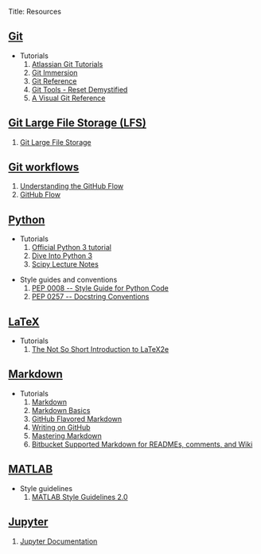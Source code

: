 Title: Resources

## [Git](#git)

-   Tutorials
    1. [Atlassian Git Tutorials](https://www.atlassian.com/git/tutorials/)
    2. [Git Immersion](http://gitimmersion.com/index.html)
    3. [Git Reference](http://gitref.org/)
    4. [Git Tools - Reset Demystified](https://git-scm.com/book/en/v2/Git-Tools-Reset-Demystified)
    5. [A Visual Git Reference](http://marklodato.github.io/visual-git-guide/index-en.html)

## [Git Large File Storage (LFS)](#git-lfs)

1. [Git Large File Storage](https://git-lfs.github.com/)

## [Git workflows](#git-workflows)

1. [Understanding the GitHub Flow](https://guides.github.com/introduction/flow/)
2. [GitHub Flow](http://scottchacon.com/2011/08/31/github-flow.html)

## [Python](#python)

-   Tutorials
    1. [Official Python 3 tutorial](https://docs.python.org/3/tutorial/index.html)
    2. [Dive Into Python 3](http://www.diveintopython3.net)
    3. [Scipy Lecture Notes](http://www.scipy-lectures.org/index.html)

<!--  -->

-   Style guides and conventions
    1. [PEP 0008 -- Style Guide for Python Code](https://www.python.org/dev/peps/pep-0008/)
    2. [PEP 0257 -- Docstring Conventions](https://www.python.org/dev/peps/pep-0257/)

## [LaTeX](#latex)

-   Tutorials
    1. [The Not So Short Introduction to LaTeX2e](https://www.ctan.org/pkg/lshort-english)

## [Markdown](#markdown)

-   Tutorials
    1. [Markdown](http://daringfireball.net/projects/markdown/)
    2. [Markdown Basics](https://help.github.com/articles/markdown-basics/)
    3. [GitHub Flavored Markdown](https://help.github.com/articles/github-flavored-markdown/)
    4. [Writing on GitHub](https://help.github.com/articles/writing-on-github/)
    5. [Mastering Markdown](https://guides.github.com/features/mastering-markdown/)
    6. [Bitbucket Supported Markdown for READMEs, comments, and Wiki](https://bitbucket.org/tutorials/markdowndemo)

## [MATLAB](#matlab)

-   Style guidelines
    1. [MATLAB Style Guidelines 2.0](http://www.mathworks.com/matlabcentral/fileexchange/46056-matlab-style-guidelines-2-0)

## [Jupyter](#jupyter)

1. [Jupyter Documentation](http://jupyter.readthedocs.org/en/latest/index.html)
